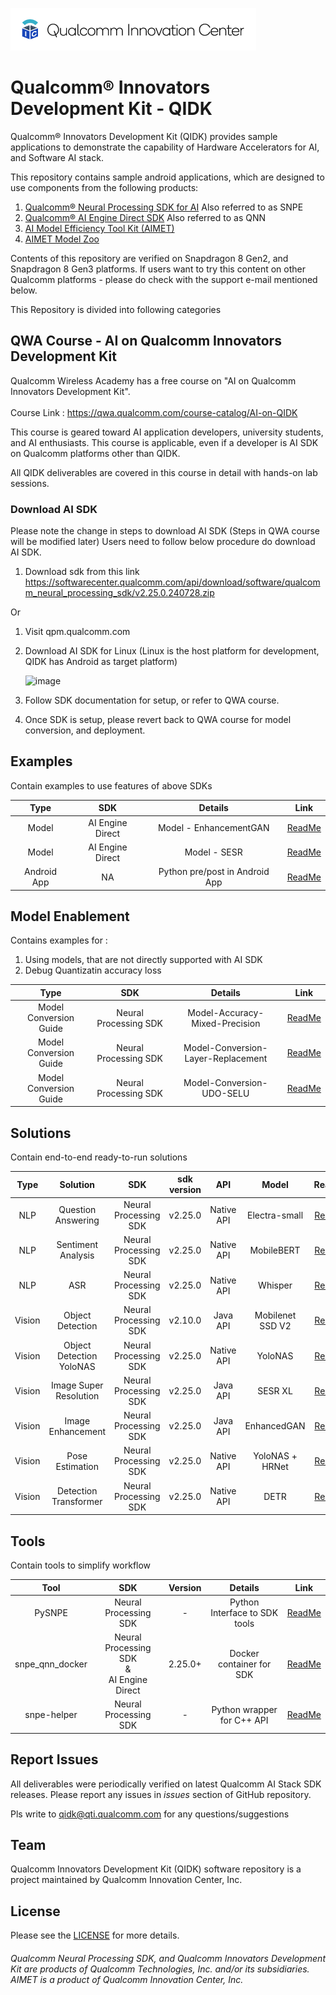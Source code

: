 ![Screenshot](./images/logo-quic-on@h68.png)

# Qualcomm® Innovators Development Kit - QIDK

Qualcomm® Innovators Development Kit (QIDK) provides sample applications to demonstrate the capability of Hardware Accelerators for AI, and Software AI stack.

This repository contains sample android applications, which are designed to use components from the following products:

1. [Qualcomm® Neural Processing SDK for AI](https://docs.qualcomm.com/bundle/publicresource/topics/80-63442-2/introduction.html?product=1601111740010412)
   Also referred to as SNPE
2. [Qualcomm® AI Engine Direct SDK](https://docs.qualcomm.com/bundle/publicresource/topics/80-63442-50/introduction.html?product=1601111740009302)
   Also referred to as QNN
3. [AI Model Efficiency Tool Kit (AIMET)](https://github.com/quic/aimet)
4. [AIMET Model Zoo](https://github.com/quic/aimet-model-zoo)

Contents of this repository are verified on Snapdragon 8 Gen2, and Snapdragon 8 Gen3 platforms. 
If users want to try this content on other Qualcomm platforms - please do check with the support e-mail mentioned below. 

This Repository is divided into following categories

## QWA Course - AI on Qualcomm Innovators Development Kit 

Qualcomm Wireless Academy has a free course on "AI on Qualcomm Innovators Development Kit".<br><br>
Course Link : https://qwa.qualcomm.com/course-catalog/AI-on-QIDK

This course is geared toward AI application developers, university students, and AI enthusiasts.
This course is applicable, even if a developer is AI SDK on Qualcomm platforms other than QIDK. 

All QIDK deliverables are covered in this course in detail with hands-on lab sessions. 

### Download AI SDK 

Please note the change in steps to download AI SDK (Steps in QWA course will be modified later)
Users need to follow below procedure do download AI SDK. 
1. Download sdk from this link https://softwarecenter.qualcomm.com/api/download/software/qualcomm_neural_processing_sdk/v2.25.0.240728.zip

Or

1. Visit qpm.qualcomm.com
2. Download AI SDK for Linux (Linux is the host platform for development, QIDK has Android as target platform)

   ![image](https://github.com/user-attachments/assets/dbea8590-1af4-496b-8332-81d1f5640401)


4. Follow SDK documentation for setup, or refer to QWA course.
5. Once SDK is setup, please revert back to QWA course for model conversion, and deployment. 

## Examples

Contain examples to use features of above SDKs

|   Type    | SDK   |   Details   |   Link |
|  :---:    |    :---:   |    :---:  |   :---:  |
|  Model    | AI Engine Direct |  Model - EnhancementGAN | [ReadMe](./Examples/QNN-Model-Example-EnhancementGAN/README.md) |
|  Model    | AI Engine Direct  |  Model - SESR | [ReadMe](./Examples/QNN-Model-Example-SESR/README.md) |
| Android App | NA | Python pre/post in Android App | [ReadMe](./Examples/Python-ASR-wav2vec2/README.md) |

## Model Enablement

Contains examples for : 

1. Using models, that are not directly supported with AI SDK
2. Debug Quantizatin accuracy loss

|   Type    | SDK   |   Details   |   Link |
|  :---:    |    :---:   |    :---:  |   :---:  |
| Model Conversion Guide | Neural Processing SDK | Model-Accuracy-Mixed-Precision | [ReadMe](./Model-Enablement/Model-Accuracy-Mixed-Precision/README.md)|
| Model Conversion Guide | Neural Processing SDK | Model-Conversion-Layer-Replacement | [ReadMe](./Model-Enablement/Model-Conversion-Layer-Replacement/README.md)|
| Model Conversion Guide | Neural Processing SDK | Model-Conversion-UDO-SELU | [ReadMe](./Model-Enablement/Model-Conversion-UDO-SELU/README.md)|

## Solutions

Contain end-to-end ready-to-run solutions

|   Type     | Solution   |   SDK   |sdk version|   API   | Model   |   ReadMe |  Demo   |
|  :---:     |    :---:   |    :---:  |    :---:  |    :---:  |    :---:  |   :---:  |  :---:  |
|  NLP       | Question Answering       |  Neural Processing SDK | v2.25.0 |Native API | Electra-small     |  [ReadMe](./Solutions/NLPSolution1-QuestionAnswering/README.md) |   [Demo](./Solutions/NLPSolution1-QuestionAnswering/README.md#qa-app-workflow)   |
|  NLP       | Sentiment Analysis       |  Neural Processing SDK | v2.25.0 | Native API | MobileBERT     |  [ReadMe](./Solutions/NLPSolution2-SentimentAnalysis/README.md)  |   [Demo](./Solutions/NLPSolution2-SentimentAnalysis/README.md#sa-app-workflow)   |
|  NLP       | ASR  | Neural Processing SDK | v2.25.0 | Native API | Whisper | [ReadMe](./Solutions/NLPSolution3-AutomaticSpeechRecognition-Whisper/README.md) | [Demo](./Solutions/NLPSolution3-AutomaticSpeechRecognition-Whisper/README.md#Result) |                   
|  Vision    | Object Detection       |  Neural Processing SDK | v2.10.0 |   Java API  | Mobilenet SSD V2    | [ReadMe](./Solutions/VisionSolution1-ObjectDetection/README.md) |   [Demo](./Solutions/VisionSolution1-ObjectDetection/demo/ObjectDetection-Demo.gif)   |
|  Vision    | Object Detection YoloNAS | Neural Processing SDK | v2.25.0 | Native API | YoloNAS| [ReadMe](./Solutions/VisionSolution1-ObjectDetection-YoloNas/README.md)| [Demo](./Solutions/VisionSolution1-ObjectDetection-YoloNas/demo/ObjectDetectYoloNAS.gif)|
|  Vision    | Image Super Resolution       |Neural Processing SDK | v2.25.0 |   Java API | SESR XL    | [ReadMe](./Solutions/VisionSolution2-ImageSuperResolution/README.md) |   [Demo](./Solutions/VisionSolution2-ImageSuperResolution/demo/VisionSolution2-ImageSuperResolution.gif)   |
|  Vision    | Image Enhancement       |Neural Processing SDK | v2.25.0 |  Java API | EnhancedGAN    | [ReadMe](./Solutions/VisionSolution3-ImageEnhancement/README.md)  |   [Demo](./Solutions/VisionSolution3-ImageEnhancement/demo/VisionSolution3-ImageEnhancement.gif)   |
|  Vision    | Pose Estimation |Neural Processing SDK| v2.25.0 | Native API|YoloNAS + HRNet| [ReadMe](./Solutions/VisionSolution4-PoseEstimation/README.md)|[Demo](./Solutions/VisionSolution4-PoseEstimation/demo/PoseDetectionYoloNas.gif)|
|  Vision    | Detection Transformer | Neural Processing SDK | v2.25.0 | Native API | DETR | [ReadMe](./Solutions/VisionSolution1-ObjectDetection-DETR/README.md) | [Demo](./Solutions/VisionSolution1-ObjectDetection-DETR/demo/ObjectDetectDETR.avi)|

## Tools

Contain tools to simplify workflow

|   Tool    | SDK   | Version   |   Details   |   Link |
|  :---:    |    :---:   |    :---:   |    :---:  |   :---:  |
|  PySNPE   | Neural Processing SDK  | - |Python Interface to SDK tools | [ReadMe](./Tools/pysnpe_utils/README.md) |
|  snpe_qnn_docker    | Neural Processing SDK <br>&<br> AI Engine Direct  | 2.25.0+ | Docker container for SDK | [ReadMe](./Tools/snpe_qnn_docker/README.md) |
|  snpe-helper    | Neural Processing SDK  |  - |Python wrapper for C++ API | [ReadMe](./Tools/snpe-helper/README.md) |

## Report Issues

All deliverables were periodically verified on latest Qualcomm AI Stack SDK releases. 
Please report any issues in _issues_ section of GitHub repository. 

Pls write to qidk@qti.qualcomm.com for any questions/suggestions

## Team

Qualcomm Innovators Development Kit (QIDK) software repository is a project maintained by Qualcomm Innovation Center, Inc.

## License 

Please see the [LICENSE](LICENSE) for more details.

###### *Qualcomm Neural Processing SDK, and Qualcomm Innovators Development Kit are products of Qualcomm Technologies, Inc. and/or its subsidiaries. AIMET is a product of Qualcomm Innovation Center, Inc.*
